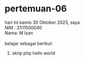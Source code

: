 # pertemuan-06

hari ini kamis 30 Oktober 2025, saya<br>
NIM : 2511500040<br>
Nama: M Izan<br>
<br>
belajar sebagai berikut:
<ol>
  <li>skrip php hello world</li>
</ol>